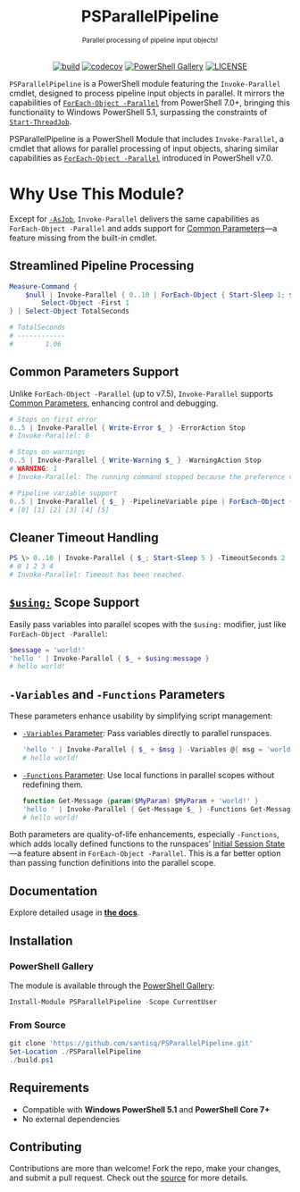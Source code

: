 <h1 align="center">PSParallelPipeline</h1>
<div align="center">
<sub>Parallel processing of pipeline input objects!</sub>
<br /><br />

[![build](https://github.com/santisq/PSParallelPipeline/actions/workflows/ci.yml/badge.svg)](https://github.com/santisq/PSParallelPipeline/actions/workflows/ci.yml)
[![codecov](https://codecov.io/gh/santisq/PSParallelPipeline/branch/main/graph/badge.svg?token=b51IOhpLfQ)](https://codecov.io/gh/santisq/PSParallelPipeline)
[![PowerShell Gallery](https://img.shields.io/powershellgallery/v/PSParallelPipeline?label=gallery)](https://www.powershellgallery.com/packages/PSParallelPipeline)
[![LICENSE](https://img.shields.io/github/license/santisq/PSParallelPipeline)](https://github.com/santisq/PSParallelPipeline/blob/main/LICENSE)

</div>

`PSParallelPipeline` is a PowerShell module featuring the `Invoke-Parallel` cmdlet, designed to process pipeline input objects in parallel. It mirrors the capabilities of [`ForEach-Object -Parallel`](https://learn.microsoft.com/en-us/powershell/module/microsoft.powershell.core/foreach-object) from PowerShell 7.0+, bringing this functionality to Windows PowerShell 5.1, surpassing the constraints of [`Start-ThreadJob`](https://learn.microsoft.com/en-us/powershell/module/threadjob/start-threadjob?view=powershell-7.4).

PSParallelPipeline is a PowerShell Module that includes `Invoke-Parallel`, a cmdlet that allows for parallel processing of input objects, sharing similar capabilities as
[`ForEach-Object -Parallel`](https://learn.microsoft.com/en-us/powershell/module/microsoft.powershell.core/foreach-object) introduced in PowerShell v7.0.

# Why Use This Module?

Except for [`-AsJob`](https://learn.microsoft.com/en-us/powershell/module/microsoft.powershell.core/foreach-object?view=powershell-7.4#-asjob), `Invoke-Parallel` delivers the same capabilities as `ForEach-Object -Parallel` and adds support for [Common Parameters](https://learn.microsoft.com/en-us/powershell/module/microsoft.powershell.core/about/about_commonparameters)—a feature missing from the built-in cmdlet.

## Streamlined Pipeline Processing

```powershell
Measure-Command {
    $null | Invoke-Parallel { 0..10 | ForEach-Object { Start-Sleep 1; $_ } } |
        Select-Object -First 1
} | Select-Object TotalSeconds

# TotalSeconds
# ------------
#        1.06
```

## Common Parameters Support

Unlike `ForEach-Object -Parallel` (up to v7.5), `Invoke-Parallel` supports [Common Parameters](https://learn.microsoft.com/en-us/powershell/module/microsoft.powershell.core/about/about_commonparameters?view=powershell-7.4), enhancing control and debugging.

```powershell
# Stops on first error
0..5 | Invoke-Parallel { Write-Error $_ } -ErrorAction Stop
# Invoke-Parallel: 0

# Stops on warnings
0..5 | Invoke-Parallel { Write-Warning $_ } -WarningAction Stop
# WARNING: 1
# Invoke-Parallel: The running command stopped because the preference variable "WarningPreference" is set to Stop: 1

# Pipeline variable support
0..5 | Invoke-Parallel { $_ } -PipelineVariable pipe | ForEach-Object { "[$pipe]" }
# [0] [1] [2] [3] [4] [5]
```

## Cleaner Timeout Handling

```powershell
PS \> 0..10 | Invoke-Parallel { $_; Start-Sleep 5 } -TimeoutSeconds 2
# 0 1 2 3 4
# Invoke-Parallel: Timeout has been reached.
```

## [`$using:`](https://learn.microsoft.com/en-us/powershell/module/microsoft.powershell.core/about/about_scopes?view=powershell-7.4#the-using-scope-modifier) Scope Support

Easily pass variables into parallel scopes with the `$using:` modifier, just like `ForEach-Object -Parallel`:

```powershell
$message = 'world!'
'hello ' | Invoke-Parallel { $_ + $using:message }
# hello world!
```

## `-Variables` and `-Functions` Parameters

These parameters enhance usability by simplifying script management:

- [`-Variables` Parameter](./docs/en-US/Invoke-Parallel.md#-variables): Pass variables directly to parallel runspaces.

    ```powershell
    'hello ' | Invoke-Parallel { $_ + $msg } -Variables @{ msg = 'world!' }
    # hello world!
    ```

- [`-Functions` Parameter](./docs/en-US/Invoke-Parallel.md#-functions): Use local functions in parallel scopes without redefining them.

    ```powershell
    function Get-Message {param($MyParam) $MyParam + 'world!' }
    'hello ' | Invoke-Parallel { Get-Message $_ } -Functions Get-Message
    # hello world!
    ```

Both parameters are quality-of-life enhancements, especially `-Functions`, which adds locally defined functions to the runspaces’ [Initial Session State](https://learn.microsoft.com/en-us/dotnet/api/system.management.automation.runspaces.initialsessionstate)—a feature absent in `ForEach-Object -Parallel`. This is a far better option than passing function definitions into the parallel scope.

## Documentation

Explore detailed usage in [__the docs__](./docs/en-US/Invoke-Parallel.md).

## Installation

### PowerShell Gallery

The module is available through the [PowerShell Gallery](https://www.powershellgallery.com/packages/PSParallelPipeline):

```powershell
Install-Module PSParallelPipeline -Scope CurrentUser
```

### From Source

```powershell
git clone 'https://github.com/santisq/PSParallelPipeline.git'
Set-Location ./PSParallelPipeline
./build.ps1
```

## Requirements

- Compatible with __Windows PowerShell 5.1__ and __PowerShell Core 7+__
- No external dependencies

## Contributing

Contributions are more than welcome! Fork the repo, make your changes, and submit a pull request. Check out the [source](./src/PSParallelPipeline/) for more details.
